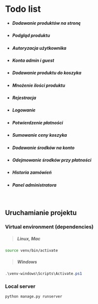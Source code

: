 # Todo list
- ##### Dodawanie produktów na stronę
- ##### Podgląd produktu
- ##### Autoryzacja użytkownika
- ##### Konta admin i guest
- ##### Dodawanie produktu do koszyka
- ##### Mnożenie ilości produktu
- ##### Rejestracja
- ##### Logowanie
- ##### Potwierdzenie płatności
- ##### Sumowanie ceny koszyka
- ##### Dodawanie środków na konto
- ##### Odejmowanie środków przy płatności
- ##### Historia zamówień
- ##### Panel administratora

<br />

## Uruchamianie projektu
### Virtual environment (dependencies)
>##### Linux, Mac 
```bash
source venv/bin/activate
```
>##### Windows
```powershell
.\venv-windows\Scripts\Activate.ps1
```
### Local server
```bash
python manage.py runserver
```
